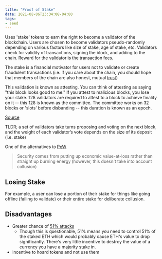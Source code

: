 ```yaml
---
title: "Proof of Stake"
date: 2021-08-06T23:34:08-04:00
tags:
- seed
---
```


Uses 'stake' tokens to earn the right to become a validator of the blockchain. Users are chosen to become validators pseudo-randomly depending on various factors like size of stake, age of stake, etc. Validators check for validity of transactions, signing the block, and adding to the chain. Reward for the validator is the transaction fees.

The stake is a financial motivator for users not to validate or create fraudulent transactions (i.e. if you care about the chain, you should hope that members of the chain are also honest, mutual [trust](thoughts/trust.md)) 

This validation is known as attesting. You can think of attesting as saying "this block looks good to me." If you attest to malicious blocks, you lose your stake. 128 validators are required to attest to a block to achieve finality on it -- this 128 is known as the committee. The committee works on 32 blocks or 'slots' before disbanding -- this duration is known as an epoch.

[Source](https://eth.wiki/en/concepts/proof-of-stake-faqs)

TLDR; a set of validators take turns proposing and voting on the next block, and the weight of each validator’s vote depends on the size of its deposit (i.e. stake)

One of the alternatives to [PoW](thoughts/proof%20of%20work.md)

> Security comes from putting up economic value-at-loss rather than straight up burning energy (however, this doesn't take into account collusion)

## Losing Stake
For example, a user can lose a portion of their stake for things like going offline (failing to validate) or their entire stake for deliberate collusion.

## Disadvantages
- Greater chance of [51% attacks](thoughts/fault%20tolerance.md)
	- Though this is questionable, 51% means you need to control 51% of the staked ETH which would probably cause ETH's value to drop significantly. There's very little incentive to destroy the value of a currency you have a majority stake in.
- Incentive to hoard tokens and not use them
